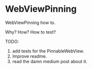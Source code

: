 # WebViewPinning

WebViewPinning how to.

Why?
How?
How to test?

TODO:
1. add tests for the PinnableWebView.
2. Improve readme.
3. read the damn medium post about it.

